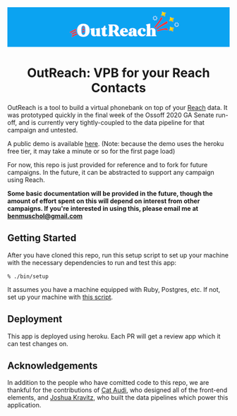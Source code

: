 <div align="center">
  <img src="app/assets/images/logo_readme.png"/>
  <h1>OutReach: VPB for your Reach Contacts</h1>
</div>

OutReach is a tool to build a virtual phonebank on top of your [Reach](https://www.reach.vote) data. It was
prototyped quickly in the final week of the Ossoff 2020 GA Senate run-off, and
is currently very tightly-coupled to the data pipeline for that campaign and
untested.

A public demo is available [here](https://outreach-vote-demo.herokuapp.com/). (Note: because the demo uses the heroku free tier, it may take a minute or so for the first page load)

For now, this repo is just provided for reference and to fork for
future campaigns. In the future, it can be abstracted to support any campaign
using Reach.

**Some basic documentation will be provided in the future, though the amount of
effort spent on this will depend on interest from other campaigns. If you're
interested in using this, please email me at benmuschol@gmail.com**

## Getting Started

After you have cloned this repo, run this setup script to set up your machine
with the necessary dependencies to run and test this app:

    % ./bin/setup

It assumes you have a machine equipped with Ruby, Postgres, etc. If not, set up
your machine with [this script].

[this script]: https://github.com/thoughtbot/laptop

## Deployment

This app is deployed using heroku. Each PR will get a review app which it can
test changes on.

## Acknowledgements

In addition to the people who have comitted code to this repo, we are thankful
for the contributions of [Cat Audi](https://www.thecataudi.com/), who designed
all of the front-end elements, and [Joshua Kravitz](https://joshuakravitz.com/),
who built the data pipelines which power this application.
